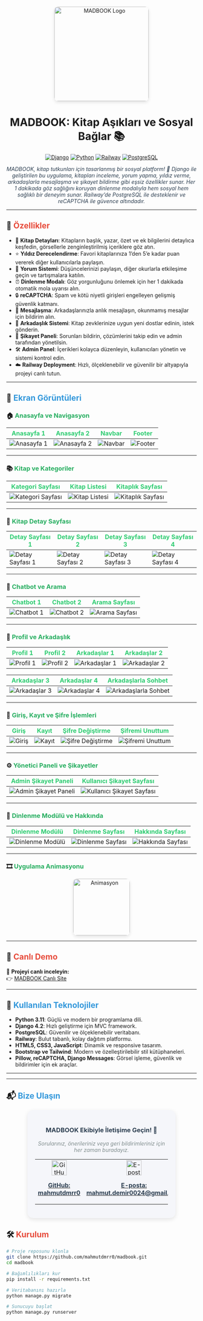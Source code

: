 <p align="center">
  <img src="screenshots/trans1.png" alt="MADBOOK Logo" width="250" style="border-radius: 10px; box-shadow: 0 4px 8px rgba(0,0,0,0.1);"/>
</p>

<h1 align="center">MADBOOK: Kitap Aşıkları ve Sosyal Bağlar 📚</h1>

<p align="center">
  <a href="https://www.djangoproject.com/"><img src="https://img.shields.io/badge/Django-4.2-green.svg" alt="Django"></a>
  <a href="https://www.python.org/"><img src="https://img.shields.io/badge/Python-3.11-blue.svg" alt="Python"></a>
  <a href="https://railway.app/"><img src="https://img.shields.io/badge/Hosted-Railway-orange.svg" alt="Railway"></a>
  <a href="https://www.postgresql.org/"><img src="https://img.shields.io/badge/Database-PostgreSQL-blue.svg" alt="PostgreSQL"></a>
</p>

<p align="center">
  <span style="color: #2c3e50; font-style: italic;">MADBOOK, kitap tutkunları için tasarlanmış bir sosyal platform! 📖 Django ile geliştirilen bu uygulama, kitapları inceleme, yorum yapma, yıldız verme, arkadaşlarla mesajlaşma ve şikayet bildirme gibi eşsiz özellikler sunar. Her 1 dakikada göz sağlığını koruyan dinlenme modalıyla hem sosyal hem sağlıklı bir deneyim sunar. Railway’de PostgreSQL ile desteklenir ve reCAPTCHA ile güvence altındadır.</span>
</p>

---

## 🚀 <span style="color: #e74c3c">Özellikler</span>

- 📖 **Kitap Detayları**: Kitapların başlık, yazar, özet ve ek bilgilerini detaylıca keşfedin, görsellerle zenginleştirilmiş içeriklere göz atın.
- ⭐ **Yıldız Derecelendirme**: Favori kitaplarınıza 1’den 5’e kadar puan vererek diğer kullanıcılarla paylaşın.
- 💬 **Yorum Sistemi**: Düşüncelerinizi paylaşın, diğer okurlarla etkileşime geçin ve tartışmalara katılın.
- ⏰ **Dinlenme Modalı**: Göz yorgunluğunu önlemek için her 1 dakikada otomatik mola uyarısı alın.
- 🔒 **reCAPTCHA**: Spam ve kötü niyetli girişleri engelleyen gelişmiş güvenlik katmanı.
- 📩 **Mesajlaşma**: Arkadaşlarınızla anlık mesajlaşın, okunmamış mesajlar için bildirim alın.
- 🤝 **Arkadaşlık Sistemi**: Kitap zevklerinize uygun yeni dostlar edinin, istek gönderin.
- 🚨 **Şikayet Paneli**: Sorunları bildirin, çözümlerini takip edin ve admin tarafından yönetilsin.
- 🛠️ **Admin Panel**: İçerikleri kolayca düzenleyin, kullanıcıları yönetin ve sistemi kontrol edin.
- ☁️ **Railway Deployment**: Hızlı, ölçeklenebilir ve güvenilir bir altyapıyla projeyi canlı tutun.

---

## 📸 <span style="color: #3498db">Ekran Görüntüleri</span>

### 🏠 <span style="color: #27ae60">Anasayfa ve Navigasyon</span>

| <span style="color: #2ecc71">Anasayfa 1</span> | <span style="color: #2ecc71">Anasayfa 2</span> | <span style="color: #2ecc71">Navbar</span> | <span style="color: #2ecc71">Footer</span> |
|-------------------------|-------------------------|-------------------|-------------------|
| ![Anasayfa 1](screenshots/anasayfa-1.jpg) | ![Anasayfa 2](screenshots/anasayfa-2.jpg) | ![Navbar](screenshots/navbar.jpg) | ![Footer](screenshots/footer.jpg) |

---

### 📚 <span style="color: #27ae60">Kitap ve Kategoriler</span>

| <span style="color: #2ecc71">Kategori Sayfası</span> | <span style="color: #2ecc71">Kitap Listesi</span> | <span style="color: #2ecc71">Kitaplık Sayfası</span> |
|-----------------------------|--------------------------|-----------------------------|
| ![Kategori Sayfası](screenshots/category-page.jpg) | ![Kitap Listesi](screenshots/book-list.jpg) | ![Kitaplık Sayfası](screenshots/bookcase-page.jpg) |

---

### 📘 <span style="color: #27ae60">Kitap Detay Sayfası</span>

| <span style="color: #2ecc71">Detay Sayfası 1</span> | <span style="color: #2ecc71">Detay Sayfası 2</span> | <span style="color: #2ecc71">Detay Sayfası 3</span> | <span style="color: #2ecc71">Detay Sayfası 4</span> |
|-----------------------------|-----------------------------|-----------------------------|-----------------------------|
| ![Detay Sayfası 1](screenshots/detay-sayfası-1.jpg) | ![Detay Sayfası 2](screenshots/detay-sayfası-2.jpg) | ![Detay Sayfası 3](screenshots/detay-sayfası-3.jpg) | ![Detay Sayfası 4](screenshots/detay-sayfası-4.jpg) |

---

### 🤖 <span style="color: #27ae60">Chatbot ve Arama</span>

| <span style="color: #2ecc71">Chatbot 1</span> | <span style="color: #2ecc71">Chatbot 2</span> | <span style="color: #2ecc71">Arama Sayfası</span> |
|-----------------------|-----------------------|---------------------------|
| ![Chatbot 1](screenshots/chatbot-1.jpg) | ![Chatbot 2](screenshots/chatbot-2.jpg) | ![Arama Sayfası](screenshots/search-page.jpg) |

---

### 👤 <span style="color: #27ae60">Profil ve Arkadaşlık</span>

| <span style="color: #2ecc71">Profil 1</span> | <span style="color: #2ecc71">Profil 2</span> | <span style="color: #2ecc71">Arkadaşlar 1</span> | <span style="color: #2ecc71">Arkadaşlar 2</span> |
|-----------------------|-----------------------|-------------------------|-------------------------|
| ![Profil 1](screenshots/profil-1.jpg) | ![Profil 2](screenshots/profil-2.jpg) | ![Arkadaşlar 1](screenshots/friends-page-1.jpg) | ![Arkadaşlar 2](screenshots/friends-page-2.jpg) |

| <span style="color: #2ecc71">Arkadaşlar 3</span> | <span style="color: #2ecc71">Arkadaşlar 4</span> | <span style="color: #2ecc71">Arkadaşlarla Sohbet</span> |
|---------------------------|---------------------------|-------------------------------|
| ![Arkadaşlar 3](screenshots/friends-page-3.jpg) | ![Arkadaşlar 4](screenshots/friends-page-4.jpg) | ![Arkadaşlarla Sohbet](screenshots/friends-chat.jpg) |

---

### 🔐 <span style="color: #27ae60">Giriş, Kayıt ve Şifre İşlemleri</span>

| <span style="color: #2ecc71">Giriş</span> | <span style="color: #2ecc71">Kayıt</span> | <span style="color: #2ecc71">Şifre Değiştirme</span> | <span style="color: #2ecc71">Şifremi Unuttum</span> |
|-------------------|-------------------|---------------------------|---------------------------|
| ![Giriş](screenshots/login.jpg) | ![Kayıt](screenshots/register.jpg) | ![Şifre Değiştirme](screenshots/sifre-degistirme.jpg) | ![Şifremi Unuttum](screenshots/password-not-remember.jpg) |

---

### ⚙️ <span style="color: #27ae60">Yönetici Paneli ve Şikayetler</span>

| <span style="color: #2ecc71">Admin Şikayet Paneli</span> | <span style="color: #2ecc71">Kullanıcı Şikayet Sayfası</span> |
|-----------------------------------|---------------------------------------|
| ![Admin Şikayet Paneli](screenshots/admin-sikayet.jpg) | ![Kullanıcı Şikayet Sayfası](screenshots/report-page.jpg) |

---

### 🌿 <span style="color: #27ae60">Dinlenme Modülü ve Hakkında</span>

| <span style="color: #2ecc71">Dinlenme Modülü</span> | <span style="color: #2ecc71">Dinlenme Sayfası</span> | <span style="color: #2ecc71">Hakkında Sayfası</span> |
|-----------------------------|-----------------------------|-----------------------------|
| ![Dinlenme Modülü](screenshots/relas-modul.jpg) | ![Dinlenme Sayfası](screenshots/relax-page.jpg) | ![Hakkında Sayfası](screenshots/about-page.jpg) |

---

### 🎞️ <span style="color: #27ae60">Uygulama Animasyonu</span>

<p align="center">
  <img src="screenshots/Animasyon.gif" alt="Animasyon" width="150" style="border-radius: 10px; box-shadow: 0 4px 8px rgba(0,0,0,0.1);"/>
</p>

---

## 🔗 <span style="color: #e74c3c">Canlı Demo</span>

🎯 **Projeyi canlı inceleyin:**  
👉 [MADBOOK Canlı Site](https://web-production-c8a3.up.railway.app/library/)

---

## 💼 <span style="color: #3498db">Kullanılan Teknolojiler</span>

- **Python 3.11**: Güçlü ve modern bir programlama dili.
- **Django 4.2**: Hızlı geliştirme için MVC framework.
- **PostgreSQL**: Güvenilir ve ölçeklenebilir veritabanı.
- **Railway**: Bulut tabanlı, kolay dağıtım platformu.
- **HTML5, CSS3, JavaScript**: Dinamik ve responsive tasarım.
- **Bootstrap ve Tailwind**: Modern ve özelleştirilebilir stil kütüphaneleri.
- **Pillow, reCAPTCHA, Django Messages**: Görsel işleme, güvenlik ve bildirimler için ek araçlar.

---
---

## 📬 <span style="color: #3498db">Bize Ulaşın</span>

<p align="center">
  <div style="background-color: #f5f6fa; border-radius: 15px; padding: 20px; width: 70%; margin: 0 auto; box-shadow: 0 4px 12px rgba(0,0,0,0.1);">
    <h3 align="center" style="color: #2c3e50;">MADBOOK Ekibiyle İletişime Geçin! 🚀</h3>
    <p align="center" style="color: #7f8c8d; font-style: italic;">Sorularınız, önerileriniz veya geri bildirimleriniz için her zaman buradayız.</p>
    <table align="center" style="width: 100%; border-spacing: 10px;">
      <tr>
        <td align="center">
          <a href="https://github.com/mahmutdmrr0" target="_blank">
            <img src="https://img.icons8.com/ios-filled/50/3498db/github.png" alt="GitHub" width="40"/>
            <p style="color: #2c3e50; font-weight: bold;">GitHub: mahmutdmrr0</p>
          </a>
        </td>
        <td align="center">
          <a href="mailto:mahmut.demir0024@gmail.com" target="_blank">
            <img src="https://img.icons8.com/ios-filled/50/3498db/email.png" alt="E-posta" width="40"/>
            <p style="color: #2c3e50; font-weight: bold;">E-posta: mahmut.demir0024@gmail.com</p>
          </a>
        </td>
        <td align="center">
          <a href="https://www.instagram.com/mahmut_dmrr0/" target="_blank">
            <img src="https://img.icons8.com/ios-filled/50/3498db/instagram.png" alt="Instagram" width="40"/>
            <p style="color: #2c3e50; font-weight: bold;">Instagram: @mahmut_dmrr0</p>
          </a>
        </td>
      </tr>
    </table>
  </div>
</p>

## 🛠️ <span style="color: #e74c3c">Kurulum</span>

```bash
# Proje reposunu klonla
git clone https://github.com/mahmutdmrr0/madbook.git
cd madbook

# Bağımlılıkları kur
pip install -r requirements.txt

# Veritabanını hazırla
python manage.py migrate

# Sunucuyu başlat
python manage.py runserver